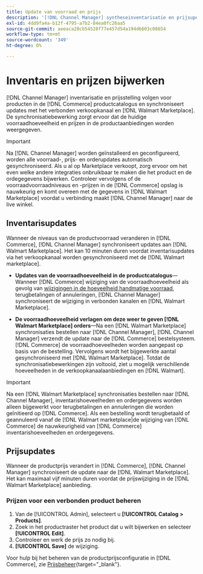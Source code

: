 ```yaml
---
title: Update van voorraad en prijs
description: '[!DNL Channel Manager] syntheseinventarisatie en prijsupdates tussen de [!DNL Commerce] opslaan en [!DNL Walmart Marketplace] zodat u de verkoopkanaalbewerkingen kunt beheren via het [!DNL Commerce] Admin'
exl-id: 4dd9fa4a-b12f-4795-a7b2-84ea0fc26aa5
source-git-commit: aeeaca20cb54528f77e457d54a194d6603c08654
workflow-type: tm+mt
source-wordcount: '349'
ht-degree: 0%

---
```


# Inventaris en prijzen bijwerken

[!DNL Channel Manager] inventarisatie en prijsstelling volgen voor producten in de [!DNL Commerce] productcatalogus en synchroniseert updates met het verbonden verkoopkanaal en [!DNL Walmart Marketplace]. De synchronisatiebewerking zorgt ervoor dat de huidige voorraadhoeveelheid en prijzen in de productaanbiedingen worden weergegeven.


>[!IMPORTANT]
>
>Na [!DNL Channel Manager] worden geïnstalleerd en geconfigureerd, worden alle voorraad-, prijs- en orderupdates automatisch gesynchroniseerd. Als u al op Marketplace verkoopt, zorg ervoor om het even welke andere integraties onbruikbaar te maken die het product en de ordegegevens bijwerken. Controleer vervolgens of de voorraadvoorraadniveaus en -prijzen in de [!DNL Commerce] opslag is nauwkeurig en komt overeen met de gegevens in [!DNL Walmart Marketplace] voordat u verbinding maakt [!DNL Channel Manager] naar de live winkel.


## Inventarisupdates

Wanneer de niveaus van de productvoorraad veranderen in [!DNL Commerce], [!DNL Channel Manager] synchroniseert updates aan [!DNL Walmart Marketplace]. Het kan 10 minuten duren voordat inventarisupdates via het verkoopkanaal worden gesynchroniseerd met de [!DNL Walmart marketplace].

* **Updates van de voorraadhoeveelheid in de productcatalogus**—Wanneer [!DNL Commerce] wijziging van de voorraadhoeveelheid als gevolg van [wijzigingen in de hoeveelheid handmatige voorraad](https://docs.magento.com/user-guide/catalog/inventory-product-quantity.html), terugbetalingen of annuleringen, [!DNL Channel Manager] synchroniseert de wijziging in verbonden kanalen en [!DNL Walmart Marketplace].

* **De voorraadhoeveelheid verlagen om deze weer te geven [!DNL Walmart Marketplace] orders**—Na een [!DNL Walmart Marketplace] synchronisaties bestellen naar [!DNL Channel Manager], [!DNL Channel Manager] verzendt de update naar de [!DNL Commerce] bestelsysteem. [!DNL Commerce] de voorraadhoeveelheden worden aangepast op basis van de bestelling. Vervolgens wordt het bijgewerkte aantal gesynchroniseerd met [!DNL Walmart Marketplace]. Totdat de synchronisatiebewerkingen zijn voltooid, ziet u mogelijk verschillende hoeveelheden in de verkoopkanaalaanbiedingen en [!DNL Walmart].

>[!IMPORTANT]
>
>Na een [!DNL Walmart Marketplace] synchronisaties bestellen naar [!DNL Channel Manager], inventarishoeveelheden en ordergegevens worden alleen bijgewerkt voor terugbetalingen en annuleringen die worden geïnitieerd op [!DNL Commerce]. Als een bestelling wordt terugbetaald of geannuleerd vanaf de [!DNL Walmart marketplace]de wijziging van [!DNL Commerce] de nauwkeurigheid van [!DNL Commerce] inventarishoeveelheden en ordergegevens.

## Prijsupdates

Wanneer de productprijs verandert in [!DNL Commerce], [!DNL Channel Manager] synchroniseert de update naar de [!DNL Walmart Marketplace]. Het kan maximaal vijf minuten duren voordat de prijswijziging in de [!DNL Walmart Marketplace] aanbieding.

### Prijzen voor een verbonden product beheren

1. Van de [!UICONTROL Admin], selecteert u **[!UICONTROL Catalog > Products]**.
1. Zoek in het productraster het product dat u wilt bijwerken en selecteer **[!UICONTROL Edit]**.
1. Controleer en werk de prijs zo nodig bij.
1. **[!UICONTROL Save]** de wijziging.

Voor hulp bij het beheren van de productprijsconfiguratie in [!DNL Commerce], zie [Prijsbeheer](https://docs.magento.com/user-guide/catalog/pricing.html){target="_blank"}.
